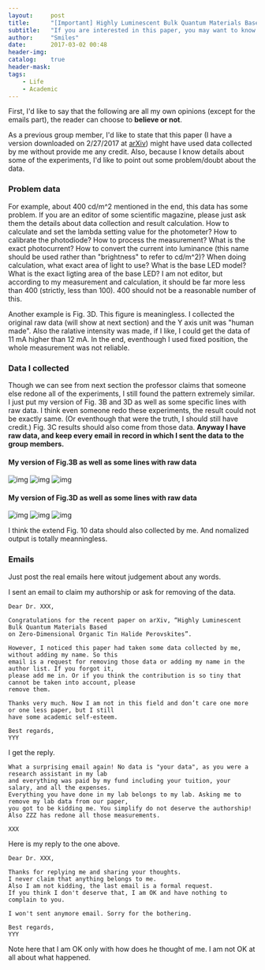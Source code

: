 ```yaml
---
layout:     post
title:      "[Important] Highly Luminescent Bulk Quantum Materials Based on Zero-Dimensional Organic Tin Halide Perovskites"
subtitle:   "If you are interested in this paper, you may want to know these infomation."
author:     "Smiles"
date:       2017-03-02 00:48
header-img: 
catalog:    true
header-mask: 
tags:
    - Life
    - Academic
---
```


First, I'd like to say that the following are all my own opinions (except for the emails part), the reader can choose to **believe or not**.

As a previous group member, I'd like to state that this paper (I have a version downloaded on 2/27/2017 at [arXiv][paperlink]) might have used data collected by me without provide me any credit.
Also, because I know details about some of the experiments, I'd like to point out some problem/doubt about the data.

### Problem data
For example, about 400 cd/m^2 mentioned in the end, this data has some problem.
If you are an editor of some scientific magazine, please just ask them the details about data collection and result calculation.
How to calculate and set the lambda setting value for the photometer?
How to calibrate the photodiode?
How to process the measurement?
What is the exact photocurrent?
How to convert the current into luminance (this name should be used rather than "brightness" to refer to cd/m^2)?
When doing calculation, what exact area of light to use?
What is the base LED model?
What is the exact ligting area of the base LED?
I am not editor, but according to my measurement and calculation, it should be far more less than 400 (strictly, less than 100). 400 should not be a reasonable number of this.

Another example is Fig. 3D. This figure is meaningless.
I collected the original raw data (will show at next section) and the Y axis unit was "human made".
Also the ralative intensity was made, if I like, I could get the data of 11 mA higher than 12 mA.
In the end, eventhough I used fixed position, the whole measurement was not reliable.

### Data I collected
Though we can see from next section the professor claims that someone else redone all of the experiments, I still found the pattern extremely similar.
I just put my version of Fig. 3B and 3D as well as some specific lines with raw data.
I think even someone redo these experiments, the result could not be exactly same. (Or eventhough that were the truth, I should still have credit.)
Fig. 3C results should also come from those data.
**Anyway I have raw data, and keep every email in record in which I sent the data to the group members.**

#### My version of Fig.3B as well as some lines with raw data
![img](/img/in-post/B1Y1.png)
![img](/img/in-post/B0Y1.png)
![img](/img/in-post/massratio.png)

#### My version of Fig.3D as well as some lines with raw data
![img](/img/in-post/12mA.png)
![img](/img/in-post/13mA.png)
![img](/img/in-post/current.png)

I think the extend Fig. 10 data should also collected by me. And nomalized output is totally meanningless.

### Emails
Just post the real emails here witout judgement about any words.

I sent an email to claim my authorship or ask for removing of the data.
```
Dear Dr. XXX,

Congratulations for the recent paper on arXiv, “Highly Luminescent Bulk Quantum Materials Based
on Zero-Dimensional Organic Tin Halide Perovskites”. 

However, I noticed this paper had taken some data collected by me, without adding my name. So this
email is a request for removing those data or adding my name in the author list. If you forgot it,
please add me in. Or if you think the contribution is so tiny that cannot be taken into account, please
remove them.

Thanks very much. Now I am not in this field and don’t care one more or one less paper, but I still
have some academic self-esteem.

Best regards,
YYY
```

I get the reply.
```
What a surprising email again! No data is "your data", as you were a research assistant in my lab
and everything was paid by my fund including your tuition, your salary, and all the expenses.
Everything you have done in my lab belongs to my lab. Asking me to remove my lab data from our paper,
you got to be kidding me. You simplify do not deserve the authorship!
Also ZZZ has redone all those measurements.  

XXX
```

Here is my reply to the one above.
```
Dear Dr. XXX,

Thanks for replying me and sharing your thoughts.
I never claim that anything belongs to me. 
Also I am not kidding, the last email is a formal request.
If you think I don't deserve that, I am OK and have nothing to complain to you.

I won't sent anymore email. Sorry for the bothering.

Best regards,
YYY
```

Note here that I am OK only with how does he thought of me.
I am not OK at all about what happened.

[paperlink]: https://arxiv.org/abs/1702.07200